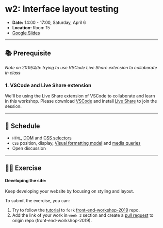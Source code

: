 # w2: Interface layout testing

- **Date:** 14:00 - 17:00, Saturday, April 6
- **Location:** Room 15
- [Google Slides](https://docs.google.com/presentation/d/1SVRW3YBz7Nrhw1m9Rrhcn7c7qUGP34urjvXKbIbwkKY/edit?usp=sharing)

---

## 📚 Prerequisite

*Note on 2019/4/5: trying to use VSCode Live Share extension to collaborate in class*

### 1. VSCode and Live Share extension

We'll be using the Live Share extension of VSCode to collaborate and learn in this workshop. Please download [VSCode](https://visualstudio.microsoft.com/free-developer-offers/) and install [Live Share](https://marketplace.visualstudio.com/items?itemName=ms-vsliveshare.vsliveshare) to join the session.

---

## 📍 Schedule

- `HTML`, [DOM](https://developers.google.com/web/fundamentals/performance/critical-rendering-path/constructing-the-object-model) and [CSS selectors](https://developer.mozilla.org/en-US/docs/Web/CSS/CSS_Selectors)
- `CSS` position, display, [Visual formatting model](https://developer.mozilla.org/en-US/docs/Web/CSS/Visual_formatting_model) and [media queries](https://developer.mozilla.org/en-US/docs/Web/CSS/Media_Queries/Using_media_queries)
- Open discussion

---

## 👩‍💻 Exercise

#### Developing the site:

Keep developing your website by focusing on styling and layout.

To submit the exercise, you can:

1. Try to follow the [tutorial](https://guides.github.com/activities/forking/) to `fork` [front-end-workshop-2019](https://github.com/coding-bridge/front-end-workshop-2019) repo.
2. Add the link of your work in `week 2` section and create a [pull request](https://help.github.com/en/articles/creating-a-pull-request) to origin repo (front-end-workshop-2019).